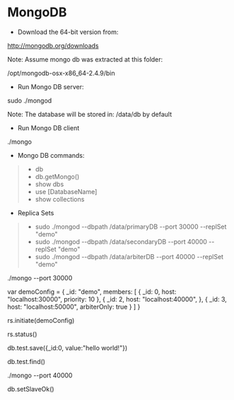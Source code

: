 MongoDB
=======

- Download the 64-bit version from: 

http://mongodb.org/downloads

Note: Assume mongo db was extracted at this folder: 

/opt/mongodb-osx-x86_64-2.4.9/bin

- Run Mongo DB server: 

sudo ./mongod

Note: The database will be stored in: /data/db by default

- Run Mongo DB client 

./mongo 

- Mongo DB commands: 

> - db 
> - db.getMongo() 
> - show dbs
> - use [DatabaseName]
> - show collections

- Replica Sets

> - sudo ./mongod --dbpath /data/primaryDB --port 30000 --replSet "demo"
> - sudo ./mongod --dbpath /data/secondaryDB --port 40000 --replSet "demo"
> - sudo ./mongod --dbpath /data/arbiterDB --port 40000 --replSet "demo"

./mongo --port 30000

var demoConfig = {
  _id: "demo", 
  members: [
    {
      _id: 0, 
      host: "localhost:30000",
      priority: 10
    },
    {
      _id: 2, 
      host: "localhost:40000",
    },
    {
      _id: 3, 
      host: "localhost:50000",
      arbiterOnly: true
    }
  ]
}

rs.initiate(demoConfig)

rs.status()

db.test.save({_id:0, value:"hello world!"})

db.test.find()

./mongo --port 40000

db.setSlaveOk()
